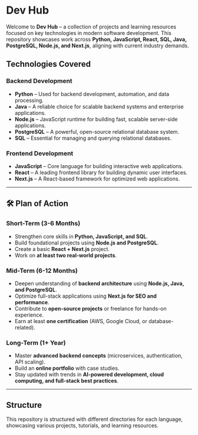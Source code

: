 # Dev Hub

Welcome to **Dev Hub** – a collection of projects and learning resources focused on key technologies in modern software development. This repository showcases work across **Python, JavaScript, React, SQL, Java, PostgreSQL, Node.js, and Next.js**, aligning with current industry demands.

## Technologies Covered

### **Backend Development**
- **Python** – Used for backend development, automation, and data processing.
- **Java** – A reliable choice for scalable backend systems and enterprise applications.
- **Node.js** – JavaScript runtime for building fast, scalable server-side applications.
- **PostgreSQL** – A powerful, open-source relational database system.
- **SQL** – Essential for managing and querying relational databases.

### **Frontend Development**
- **JavaScript** – Core language for building interactive web applications.
- **React** – A leading frontend library for building dynamic user interfaces.
- **Next.js** – A React-based framework for optimized web applications.

---

## 🛠 Plan of Action

### Short-Term (3-6 Months)
- Strengthen core skills in **Python, JavaScript, and SQL**.
- Build foundational projects using **Node.js and PostgreSQL**.
- Create a basic **React + Next.js** project.
- Work on **at least two real-world projects**.

### Mid-Term (6-12 Months)
- Deepen understanding of **backend architecture** using **Node.js, Java, and PostgreSQL**.
- Optimize full-stack applications using **Next.js for SEO and performance**.
- Contribute to **open-source projects** or freelance for hands-on experience.
- Earn at least **one certification** (AWS, Google Cloud, or database-related).

### Long-Term (1+ Year)
- Master **advanced backend concepts** (microservices, authentication, API scaling).
- Build an **online portfolio** with case studies.
- Stay updated with trends in **AI-powered development, cloud computing, and full-stack best practices**.

---

## Structure
This repository is structured with different directories for each language, showcasing various projects, tutorials, and learning resources.
